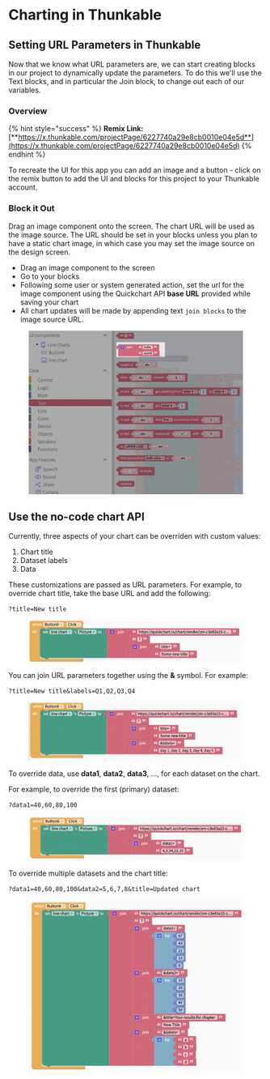 # Charting in Thunkable

## Setting URL Parameters in Thunkable

Now that we know what URL parameters are, we can start creating blocks in our project to dynamically update the parameters. To do this we'll use the Text blocks, and in particular the Join block, to change out each of our variables.

### Overview

{% hint style="success" %}
**Remix Link:** [**https://x.thunkable.com/projectPage/6227740a29e8cb0010e04e5d**](https://x.thunkable.com/projectPage/6227740a29e8cb0010e04e5d)
{% endhint %}

To recreate the UI for this app you can add an image and a button - click on the remix button to add the UI and blocks for this project to your Thunkable account.

### Block it Out

Drag an image component onto the screen. The chart URL will be used as the image source. The URL should be set in your blocks unless you plan to have a static chart image, in which case you may set the image source on the design screen.&#x20;

* Drag an image component to the screen
* Go to your blocks
* Following some user or system generated action, set the url for the image component using the Quickchart API **base URL** provided while saving your chart
* All chart updates will be made by appending text `join blocks` to the image source URL.&#x20;

<figure><img src="../../../../.gitbook/assets/Charting in Thunkable  Blocking it out.png" alt=""><figcaption></figcaption></figure>

## Use the no-code chart API <a href="#use-the-no-code-chart-api" id="use-the-no-code-chart-api"></a>

Currently, three aspects of your chart can be overriden with custom values:

1. Chart title
2. Dataset labels
3. Data

These customizations are passed as URL parameters. For example, to override chart title, take the base URL and add the following:

```
?title=New title
```

<figure><img src="../../../../.gitbook/assets/Charting in Thunkable  use no code 1.png" alt=""><figcaption></figcaption></figure>

You can join URL parameters together using the **&** symbol. For example:

```
?title=New title&labels=Q1,Q2,Q3,Q4
```

<figure><img src="../../../../.gitbook/assets/Charting in Thunkable  use no code 2.png" alt=""><figcaption></figcaption></figure>

To override data, use **data1**, **data2**, **data3**, …, for each dataset on the chart.

For example, to override the first (primary) dataset:

```
?data1=40,60,80,100
```

<figure><img src="../../../../.gitbook/assets/Charting in Thunkable  use no code 3.png" alt=""><figcaption></figcaption></figure>

To override multiple datasets and the chart title:

```
?data1=40,60,80,100&data2=5,6,7,8&title=Updated chart

```

<figure><img src="../../../../.gitbook/assets/Charting in Thunkable  use no code 4.png" alt=""><figcaption></figcaption></figure>
